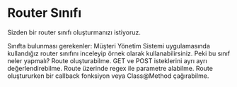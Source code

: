 # Router Sınıfı

Sizden bir router sınıfı oluşturmanızı istiyoruz.

Sınıfta bulunması gerekenler:
Müşteri Yönetim Sistemi uygulamasında kullandığız router sınıfını inceleyip örnek olarak kullanabilirsiniz.
Peki bu sınıf neler yapmalı?
Route oluşturabilme.
GET ve POST isteklerini ayrı ayrı değerlendirebilme.
Route üzerinde regex ile parametre alabilme.
Route oluştururken bir callback fonksiyon veya Class@Method çağırabilme.
